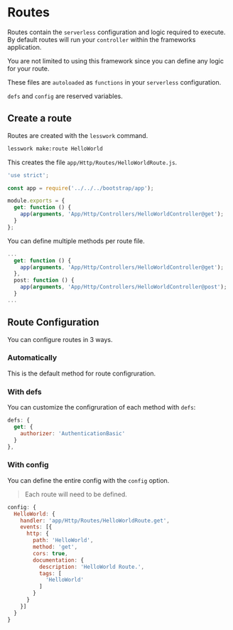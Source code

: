 # Routes
Routes contain the `serverless` configuration and logic required to execute. By default routes will run your `controller` within the frameworks application.

You are not limited to using this framework since you can define any logic for your route.

These files are `autoloaded` as `functions` in your `serverless` configuration.

`defs` and `config` are reserved variables. 

## Create a route

Routes are created with the `lesswork` command.

```bash
lesswork make:route HelloWorld
```

This creates the file `app/Http/Routes/HelloWorldRoute.js`.

```js
'use strict';

const app = require('../../../bootstrap/app');

module.exports = {
  get: function () {
    app(arguments, 'App/Http/Controllers/HelloWorldController@get');
  }
};
```

You can define multiple methods per route file.
```js
...
  get: function () {
    app(arguments, 'App/Http/Controllers/HelloWorldController@get');
  },
  post: function () {
    app(arguments, 'App/Http/Controllers/HelloWorldController@post');
  }
...
```

## Route Configuration
You can configure routes in 3 ways. 

### Automatically
This is the default method for route configruration.

###  With defs
You can customize the configruration of each method with `defs`:
```js
defs: {
  get: {
    authorizer: 'AuthenticationBasic'
  }
},
  ```

 ###  With config
  You can define the entire config with the `config` option.
  > Each route will need to be defined.

  ```js
  config: {
    HelloWorld: {
      handler: 'app/Http/Routes/HelloWorldRoute.get',
      events: [{
        http: {
          path: 'HelloWorld',
          method: 'get',
          cors: true,
          documentation: {
            description: 'HelloWorld Route.',
            tags: [
              'HelloWorld'
            ]
          }
        }
      }]
    }
  }
  ```